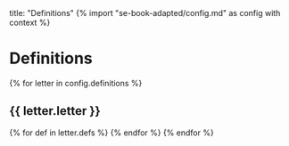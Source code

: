 <frontmatter>
title: "Definitions"
</frontmatter>
{% import "se-book-adapted/config.md" as config with context %}

<link rel="stylesheet" href="{{baseUrl}}/book/css/textbook.css">

<div class="website-content">

# Definitions

{% for letter in config.definitions %}

## {{ letter.letter }}
  {% for def in letter.defs %}
  <include src="../../book/common/definitions.md#{{ def }}" />
  {% endfor %}
{% endfor %}

</div>





